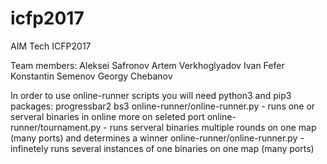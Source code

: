 # icfp2017
AIM Tech ICFP2017

Team members:
Aleksei Safronov
Artem Verkhoglyadov
Ivan Fefer
Konstantin Semenov
Georgy Chebanov


In order to use online-runner scripts you will need python3 and pip3 packages: progressbar2 bs3
online-runner/online-runner.py - runs one or serveral binaries in online more on seleted port
online-runner/tournament.py - runs serveral binaries multiple rounds on one map (many ports) and determines a winner
online-runner/online-runner.py - infinetely runs several instances of one binaries on one map (many ports) 
